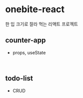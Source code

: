 # onebite-react
한 입 크기로 잘라 먹는 리액트 프로젝트
<br/>

## counter-app
- props, useState
<br/>

## todo-list
- CRUD